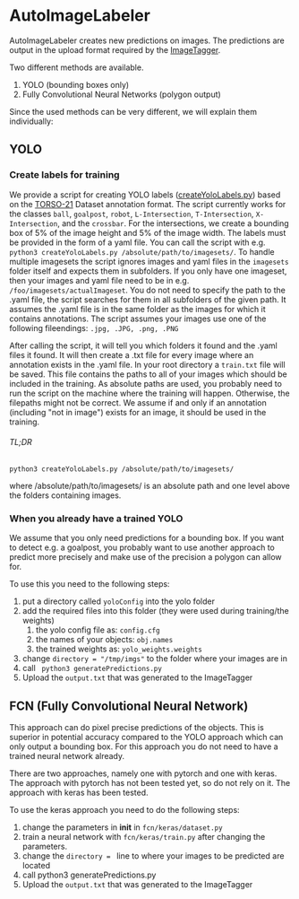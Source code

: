 # AutoImageLabeler
AutoImageLabeler creates new predictions on images.
The predictions are output in the upload format required by the [ImageTagger](https://github.com/bit-bots/imagetagger).

Two different methods are available.
1. YOLO (bounding boxes only)
1. Fully Convolutional Neural Networks (polygon output)

Since the used methods can be very different, we will explain them individually:

## YOLO


### Create labels for training
We provide a script for creating YOLO labels ([createYoloLabels.py](https://github.com/bit-bots/AutoImageLabeler/blob/master/yolo/createYoloLabels.py)) based on the [TORSO-21](https://github.com/bit-bots/TORSO_21_dataset) Dataset annotation format.
The script currently works for the classes `ball`, `goalpost`, `robot`, `L-Intersection`, `T-Intersection`, `X-Intersection`, and the `crossbar`.
For the intersections, we create a bounding box of 5% of the image height and 5% of the image width.
The labels must be provided in the form of a yaml file.
You can call the script with e.g. `python3 createYoloLabels.py /absolute/path/to/imagesets/`.
To handle multiple imagesets the script ignores images and yaml files in the `imagesets` folder itself and expects them in subfolders.
If you only have one imageset, then your images and yaml file need to be in e.g. `/foo/imagesets/actualImageset`.
You do not need to specify the path to the .yaml file, the script searches for them in all subfolders of the given path.
It assumes the .yaml file is in the same folder as the images for which it contains annotations.
The script assumes your images use one of the following fileendings: `.jpg, .JPG, .png, .PNG`

After calling the script, it will tell you which folders it found and the .yaml files it found.
It will then create a .txt file for every image where an annotation exists in the .yaml file.
In your root directory a `train.txt` file will be saved.
This file contains the paths to all of your images which should be included in the training.
As absolute paths are used, you probably need to run the script on the machine where the training will happen.
Otherwise, the filepaths might not be correct.
We assume if and only if an annotation (including "not in image") exists for an image, it should be used in the training.

###### TL;DR
`python3 createYoloLabels.py /absolute/path/to/imagesets/`

where /absolute/path/to/imagesets/ is an absolute path and one level above the folders containing images.

### When you already have a trained YOLO
We assume that you only need predictions for a bounding box.
If you want to detect e.g. a goalpost, you probably want to use another approach to predict more precisely and make use of the precision a polygon can allow for.

To use this you need to the following steps:
1. put a directory called ``yoloConfig`` into the yolo folder
1. add the required files into this folder (they were used during training/the weights)
    1. the yolo config file as: ``config.cfg``
    1. the names of your objects: ``obj.names``
    1. the trained weights as: ``yolo_weights.weights``
1. change ``directory = "/tmp/imgs"`` to the folder where your images are in
1. call `` python3 generatePredictions.py``
1. Upload the ``output.txt`` that was generated to the ImageTagger

## FCN (Fully Convolutional Neural Network)

This approach can do pixel precise predictions of the objects.
This is superior in potential accuracy compared to the YOLO approach which can only output a bounding box.
For this approach you do not need to have a trained neural network already.

There are two approaches, namely one with pytorch and one with keras.
The approach with pytorch has not been tested yet, so do not rely on it.
The approach with keras has been tested.

To use the keras approach you need to do the following steps:
1. change the parameters in __init__ in ``fcn/keras/dataset.py``
1. train a neural network with ``fcn/keras/train.py`` after changing the parameters.
1. change the ``directory = `` line to where your images to be predicted are located
1. call python3 generatePredictions.py
1. Upload the ``output.txt`` that was generated to the ImageTagger
